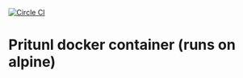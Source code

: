 [![Circle CI](https://circleci.com/gh/dennybaa/docker-pritunl.svg?style=shield)](https://circleci.com/gh/dennybaa/docker-pritunl)

# Pritunl docker container (runs on alpine)
